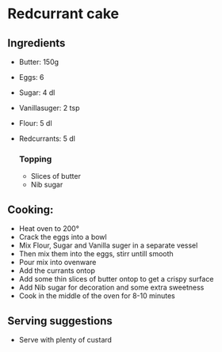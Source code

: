 # Redcurrant cake

## Ingredients
* Butter: 150g
* Eggs: 6
* Sugar: 4 dl
* Vanillasuger: 2 tsp
* Flour: 5 dl
* Redcurrants: 5 dl

  ### Topping
  * Slices of butter
  * Nib sugar

## Cooking:
* Heat oven to 200°
* Crack the eggs into a bowl
* Mix Flour, Sugar and Vanilla suger in a separate vessel
* Then mix them into the eggs, stirr untill smooth
* Pour mix into ovenware
* Add the currants ontop
* Add some thin slices of butter ontop to get a crispy surface
* Add Nib sugar for decoration and some extra sweetness
* Cook in the middle of the oven for 8-10 minutes

## Serving suggestions
 * Serve with plenty of custard
